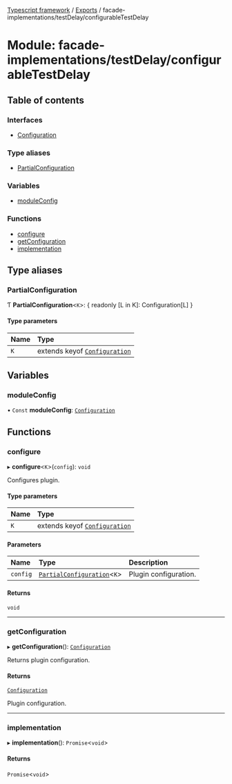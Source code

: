 [Typescript framework](../index.md) / [Exports](../modules.md) / facade-implementations/testDelay/configurableTestDelay

# Module: facade-implementations/testDelay/configurableTestDelay

## Table of contents

### Interfaces

- [Configuration](../interfaces/facade_implementations_testDelay_configurableTestDelay.Configuration.md)

### Type aliases

- [PartialConfiguration](facade_implementations_testDelay_configurableTestDelay.md#partialconfiguration)

### Variables

- [moduleConfig](facade_implementations_testDelay_configurableTestDelay.md#moduleconfig)

### Functions

- [configure](facade_implementations_testDelay_configurableTestDelay.md#configure)
- [getConfiguration](facade_implementations_testDelay_configurableTestDelay.md#getconfiguration)
- [implementation](facade_implementations_testDelay_configurableTestDelay.md#implementation)

## Type aliases

### PartialConfiguration

Ƭ **PartialConfiguration**<`K`\>: { readonly [L in K]: Configuration[L] }

#### Type parameters

| Name | Type |
| :------ | :------ |
| `K` | extends keyof [`Configuration`](../interfaces/facade_implementations_testDelay_configurableTestDelay.Configuration.md) |

## Variables

### moduleConfig

• `Const` **moduleConfig**: [`Configuration`](../interfaces/facade_implementations_testDelay_configurableTestDelay.Configuration.md)

## Functions

### configure

▸ **configure**<`K`\>(`config`): `void`

Configures plugin.

#### Type parameters

| Name | Type |
| :------ | :------ |
| `K` | extends keyof [`Configuration`](../interfaces/facade_implementations_testDelay_configurableTestDelay.Configuration.md) |

#### Parameters

| Name | Type | Description |
| :------ | :------ | :------ |
| `config` | [`PartialConfiguration`](facade_implementations_testDelay_configurableTestDelay.md#partialconfiguration)<`K`\> | Plugin configuration. |

#### Returns

`void`

___

### getConfiguration

▸ **getConfiguration**(): [`Configuration`](../interfaces/facade_implementations_testDelay_configurableTestDelay.Configuration.md)

Returns plugin configuration.

#### Returns

[`Configuration`](../interfaces/facade_implementations_testDelay_configurableTestDelay.Configuration.md)

Plugin configuration.

___

### implementation

▸ **implementation**(): `Promise`<`void`\>

#### Returns

`Promise`<`void`\>
